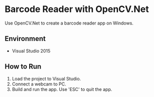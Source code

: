 # Barcode Reader with OpenCV.Net
Use OpenCV.Net to create a barcode reader app on Windows.

## Environment
* Visual Studio 2015

## How to Run
1. Load the project to Visual Studio.
2. Connect a webcam to PC.
3. Build and run the app. Use 'ESC' to quit the app.